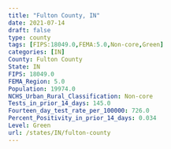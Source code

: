 ```yaml
---
title: "Fulton County, IN"
date: 2021-07-14
draft: false
type: county
tags: [FIPS:18049.0,FEMA:5.0,Non-core,Green]
categories: [IN]
County: Fulton County
State: IN
FIPS: 18049.0
FEMA_Region: 5.0
Population: 19974.0
NCHS_Urban_Rural_Classification: Non-core
Tests_in_prior_14_days: 145.0
Fourteen_day_test_rate_per_100000: 726.0
Percent_Positivity_in_prior_14_days: 0.034
Level: Green
url: /states/IN/fulton-county
---
```



